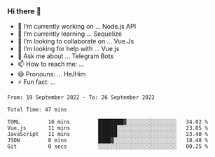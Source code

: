 ### Hi there 👋

- 🔭 I’m currently working on ... Node.js API
- 🌱 I’m currently learning ... Sequelize
- 👯 I’m looking to collaborate on ... Vue.Js
- 🤔 I’m looking for help with ... Vue.js
- 💬 Ask me about ... Telegram Bots 
- 📫 How to reach me: ... 
- 😄 Pronouns: ... He/Him
- ⚡ Fun fact: ... 


<!--START_SECTION:waka-->

```text
From: 19 September 2022 - To: 26 September 2022

Total Time: 47 mins

TOML         16 mins         ████████▓░░░░░░░░░░░░░░░░   34.02 %
Vue.js       11 mins         ██████░░░░░░░░░░░░░░░░░░░   23.85 %
JavaScript   11 mins         ██████░░░░░░░░░░░░░░░░░░░   23.40 %
JSON         8 mins          ████▓░░░░░░░░░░░░░░░░░░░░   18.48 %
Git          0 secs          ░░░░░░░░░░░░░░░░░░░░░░░░░   00.25 %
```

<!--END_SECTION:waka-->

<!--
**therealstein/therealstein** is a ✨ _special_ ✨ repository because its `README.md` (this file) appears on your GitHub profile.

Here are some ideas to get you started:

- 🔭 I’m currently working on ...
- 🌱 I’m currently learning ...
- 👯 I’m looking to collaborate on ...
- 🤔 I’m looking for help with ...
- 💬 Ask me about ...
- 📫 How to reach me: ...
- 😄 Pronouns: ...
- ⚡ Fun fact: ...
-->
